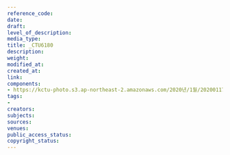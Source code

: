 ```yaml
---
reference_code: 
date: 
draft: 
level_of_description: 
media_type: 
title: _CTU6180
description: 
weight: 
modified_at: 
created_at: 
link: 
components:
- https://kctu-photo.s3.ap-northeast-2.amazonaws.com/2020년/1월/20200117_경마기수+문중원+열사+문재해결+촉구+오체투지+1일차/_CTU6180.jpg
tags:
- 
creators: 
subjects: 
sources: 
venues: 
public_access_status: 
copyright_status: 
---
```

